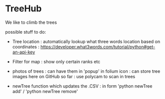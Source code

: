 # TreeHub

We  like to climb the trees



possible stuff to do:
+ Tree location
:   automatically lookup what three words location based on coordinates
:   https://developer.what3words.com/tutorial/python#get-an-api-key     

+ Filter for map
:   show only certain ranks etc

+ photos of trees
:   can have them in 'popup' in folium icon
:   can store tree images here on GitHub so far
:   use polycam to scan in trees

+ newTree function which updates the .CSV
: in form 'python newTree add' / 'python newTree remove'
